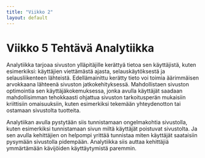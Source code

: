 ```yaml
---
title: "Viikko 2"
layout: default
---
```


# Viikko 5 Tehtävä Analytiikka
Analytiikka tarjoaa sivuston ylläpitäjille kerättyä tietoa sen käyttäjistä, kuten esimerkiksi: käyttäjien viettämästä ajasta, selauskäytöksestä ja selausliikenteen lähteistä. Edellämainittu kerätty tieto voi toimia äärimmäisen arvokkaana lähteenä sivuston jatkokehityksessä. Mahdollistaen sivuston optimointia sen käyttäjäkokemuksessa, jonka avulla käyttäjät saadaan mahdollisimman tehokkaasti ohjattua sivuston tarkoitusperän mukaisiin kriittisiin omaisuuksiin, kuten esimerkiksi tekemään yhteydenotton tai ostamaan sivustolta tuotteita. 

Analytiikan avulla pystytään siis tunnistamaan ongelmakohtia sivustolla, kuten esimerkiksi tunnistamaan sivun miltä käyttäjät poistuvat sivustolta. Ja sen avulla kehittäjien on helpompi yrittää tunnistaa miten käyttäjät saataisiin pysymään sivustolla pidempään. Analytiikka siis auttaa kehittäjiä ymmärtämään kävijöiden käyttäytymistä paremmin.